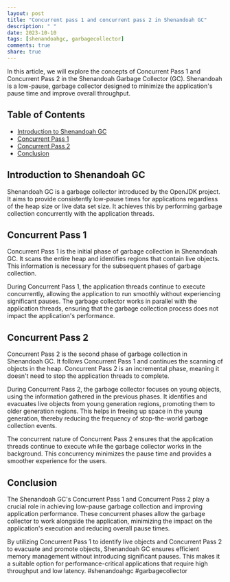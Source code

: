```yaml
---
layout: post
title: "Concurrent pass 1 and concurrent pass 2 in Shenandoah GC"
description: " "
date: 2023-10-10
tags: [shenandoahgc, garbagecollector]
comments: true
share: true
---
```


In this article, we will explore the concepts of Concurrent Pass 1 and Concurrent Pass 2 in the Shenandoah Garbage Collector (GC). Shenandoah is a low-pause, garbage collector designed to minimize the application's pause time and improve overall throughput.

## Table of Contents
- [Introduction to Shenandoah GC](#introduction-to-shenandoah-gc)
- [Concurrent Pass 1](#concurrent-pass-1)
- [Concurrent Pass 2](#concurrent-pass-2)
- [Conclusion](#conclusion)

## Introduction to Shenandoah GC

Shenandoah GC is a garbage collector introduced by the OpenJDK project. It aims to provide consistently low-pause times for applications regardless of the heap size or live data set size. It achieves this by performing garbage collection concurrently with the application threads.

## Concurrent Pass 1

Concurrent Pass 1 is the initial phase of garbage collection in Shenandoah GC. It scans the entire heap and identifies regions that contain live objects. This information is necessary for the subsequent phases of garbage collection.

During Concurrent Pass 1, the application threads continue to execute concurrently, allowing the application to run smoothly without experiencing significant pauses. The garbage collector works in parallel with the application threads, ensuring that the garbage collection process does not impact the application's performance.

## Concurrent Pass 2

Concurrent Pass 2 is the second phase of garbage collection in Shenandoah GC. It follows Concurrent Pass 1 and continues the scanning of objects in the heap. Concurrent Pass 2 is an incremental phase, meaning it doesn't need to stop the application threads to complete.

During Concurrent Pass 2, the garbage collector focuses on young objects, using the information gathered in the previous phases. It identifies and evacuates live objects from young generation regions, promoting them to older generation regions. This helps in freeing up space in the young generation, thereby reducing the frequency of stop-the-world garbage collection events.

The concurrent nature of Concurrent Pass 2 ensures that the application threads continue to execute while the garbage collector works in the background. This concurrency minimizes the pause time and provides a smoother experience for the users.

## Conclusion

The Shenandoah GC's Concurrent Pass 1 and Concurrent Pass 2 play a crucial role in achieving low-pause garbage collection and improving application performance. These concurrent phases allow the garbage collector to work alongside the application, minimizing the impact on the application's execution and reducing overall pause times.

By utilizing Concurrent Pass 1 to identify live objects and Concurrent Pass 2 to evacuate and promote objects, Shenandoah GC ensures efficient memory management without introducing significant pauses. This makes it a suitable option for performance-critical applications that require high throughput and low latency. #shenandoahgc #garbagecollector